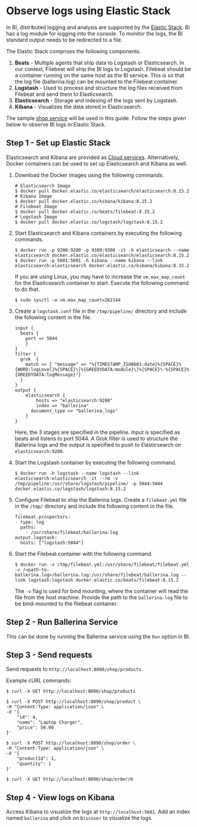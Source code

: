 # Observe logs using Elastic Stack

In BI, distributed logging and analysis are supported by the [Elastic Stack](https://www.elastic.co/elastic-stack). BI has a log module for logging into the console. To monitor the logs, the BI standard output needs to be redirected to a file.

The Elastic Stack comprises the following components.

1. **Beats** - Multiple agents that ship data to Logstash or Elasticsearch. In our context, Filebeat will ship the BI logs to Logstash. Filebeat should be a container running on the same host as the BI service. This is so that the log file (ballerina.log) can be mounted to the Filebeat container.
2. **Logstash** - Used to process and structure the log files received from Filebeat and send them to Elasticsearch.
3. **Elasticsearch** - Storage and indexing of the logs sent by Logstash.
4. **Kibana** - Visualizes the data stored in Elasticsearch.

The sample [shop service](/observability-and-monitoring/overview#example-observing-a-sample-integration-service) will be used in this guide. Follow the steps given below to observe BI logs in Elastic Stack.

## Step 1 - Set up Elastic Stack

Elasticsearch and Kibana are provided as <a href="https://www.elastic.co/cloud" target="_blank">Cloud services</a>. Alternatively, Docker containers can be used to set up Elasticsearch and Kibana as well.

1. Download the Docker images using the following commands.

    ```
    # Elasticsearch Image
    $ docker pull docker.elastic.co/elasticsearch/elasticsearch:8.15.2
    # Kibana Image
    $ docker pull docker.elastic.co/kibana/kibana:8.15.2
    # Filebeat Image
    $ docker pull docker.elastic.co/beats/filebeat:8.15.2
    # Logstash Image
    $ docker pull docker.elastic.co/logstash/logstash:8.15.2
    ```

2. Start Elasticsearch and Kibana containers by executing the following commands.

    ```
    $ docker run -p 9200:9200 -p 9300:9300 -it -h elasticsearch --name elasticsearch docker.elastic.co/elasticsearch/elasticsearch:8.15.2
    $ docker run -p 5601:5601 -h kibana --name kibana --link elasticsearch:elasticsearch docker.elastic.co/kibana/kibana:8.15.2
    ```
    
    If you are using Linux, you may have to increase the `vm.max_map_count` for the Elasticsearch container to start. 
    Execute the following command to do that.
    
    ```
    $ sudo sysctl -w vm.max_map_count=262144
    ```

3. Create a `logstash.conf` file in the `/tmp/pipeline/` directory and include the following content in the file.

    ```
    input {
      beats {
        port => 5044
        }
    }
    filter {
      grok  {
        match => { "message" => "%{TIMESTAMP_ISO8601:date}%{SPACE}%{WORD:logLevel}%{SPACE}\[%{GREEDYDATA:module}\]%{SPACE}\-%{SPACE}%{GREEDYDATA:logMessage}"}
      }
    }
    output {
        elasticsearch {
            hosts => "elasticsearch:9200"
            index => "ballerina"
          document_type => "ballerina_logs"
        }
    }
    ```
    
    Here, the 3 stages are specified in the pipeline. Input is specified as beats and listens to port 5044. 
    A Grok filter is used to structure the Ballerina logs and the output is specified to push to Elasticsearch on
    `elasticsearch:9200`.

4. Start the Logstash container by executing the following command.

    ```
    $ docker run -h logstash --name logstash --link elasticsearch:elasticsearch -it --rm -v /tmp/pipeline:/usr/share/logstash/pipeline/ -p 5044:5044 docker.elastic.co/logstash/logstash:8.15.2
    ```

5. Configure Filebeat to ship the Ballerina logs. Create a `filebeat.yml` file in the `/tmp/` directory and include the following content in the file.

    ```
    filebeat.prospectors:
    - type: log
      paths:
        - /usr/share/filebeat/ballerina.log
    output.logstash:
      hosts: ["logstash:5044"]
    ```
    
6. Start the Filebeat container with the following command.

    ```
    $ docker run -v /tmp/filebeat.yml:/usr/share/filebeat/filebeat.yml -v /<path-to-ballerina.log>/ballerina.log:/usr/share/filebeat/ballerina.log --link logstash:logstash docker.elastic.co/beats/filebeat:8.15.2
    ```
    
    The `-v` flag is used for bind mounting, where the container will read the file from the host machine. Provide the path to the `ballerina.log` file to be bind-mounted to the filebeat container.

## Step 2 - Run Ballerina Service

This can be done by running the Ballerina service using the `Run` option in BI.

## Step 3 - Send requests

Send requests to `http://localhost:8090/shop/products`.

Example cURL commands:

```
$ curl -X GET http://localhost:8090/shop/products
```
```
$ curl -X POST http://localhost:8090/shop/product \
-H "Content-Type: application/json" \
-d '{
    "id": 4, 
    "name": "Laptop Charger", 
    "price": 50.00
}'
```
```
$ curl -X POST http://localhost:8090/shop/order \
-H "Content-Type: application/json" \
-d '{
    "productId": 1, 
    "quantity": 1
}'
```
```
$ curl -X GET http://localhost:8090/shop/order/0
```

## Step 4 - View logs on Kibana

Access Kibana to visualize the logs at `http://localhost:5601`. Add an index named `ballerina` and click on `Discover` to visualize the logs.
